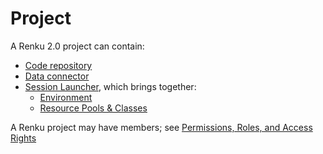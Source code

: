 # Project

A Renku 2.0 project can contain:

- [Code repository](Code%20repository%202bbc38797efe4ed1b5f6be16fd95b82e.md)
- [Data connector](Data%20connector%203ae1e46fdb094cc48516a104457e5633.md)
- [Session Launcher](Session%20Launcher%20518df05050a7434eb3eb0493181d715c.md), which brings together:
    - [Environment](Environment%20338f0b4e5fe04437a36dfa620a126304.md)
    - [Resource Pools & Classes](Resource%20Pools%20&%20Classes%2011f0df2efafc802dbe05f4dcd375431f.md)

A Renku project may have members; see [Permissions, Roles, and Access Rights](Permissions,%20Roles,%20and%20Access%20Rights%2013b0df2efafc803e9b57c30df1be6c0a.md)